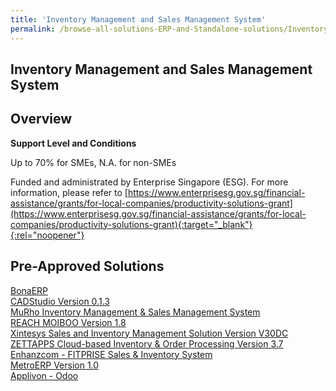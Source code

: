 ```yaml
---
title: 'Inventory Management and Sales Management System'
permalink: /browse-all-solutions-ERP-and-Standalone-solutions/Inventory-Mgmt-and-Sales-Mgmt-System
---
```


## Inventory Management and Sales Management System
## Overview

**Support Level and Conditions**

Up to 70% for SMEs, N.A. for non-SMEs

Funded and administrated by Enterprise Singapore (ESG). For more information, please refer to
[https://www.enterprisesg.gov.sg/financial-assistance/grants/for-local-companies/productivity-solutions-grant](https://www.enterprisesg.gov.sg/financial-assistance/grants/for-local-companies/productivity-solutions-grant){:target="_blank"}{:rel="noopener"}

## Pre-Approved Solutions

<a href='/productivity-solutions-grant/solutionrepo/solution243' target='_blank'>BonaERP</a><br>
<a href='/productivity-solutions-grant/solutionrepo/solution322' target='_blank'>CADStudio Version 0.1.3</a><br>
<a href='/productivity-solutions-grant/solutionrepo/solution623' target='_blank'>MuRho Inventory Management & Sales Management System</a><br>
<a href='/productivity-solutions-grant/solutionrepo/solution738' target='_blank'>REACH MOIBOO Version 1.8</a><br>
<a href='/productivity-solutions-grant/solutionrepo/solution964' target='_blank'>Xintesys Sales and Inventory Management Solution Version V30DC</a><br>
<a href='/productivity-solutions-grant/solutionrepo/solution973' target='_blank'>ZETTAPPS Cloud-based Inventory & Order Processing Version 3.7</a><br>
<a href='/productivity-solutions-grant/solutionrepo/solution2607' target='_blank'>Enhanzcom - FITPRISE Sales & Inventory System</a><br>
<a href='/productivity-solutions-grant/solutionrepo/solution2728' target='_blank'>MetroERP Version 1.0</a><br>
<a href='/productivity-solutions-grant/solutionrepo/solution2769' target='_blank'>Applivon - Odoo</a><br>
